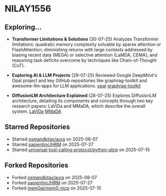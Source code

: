 # NILAY1556

## Exploring...
- **Transformer Limitations & Solutions** (30-07-25)
  Analyzes Transformer limitations: quadratic memory complexity solvable by sparse attention or FlashAttention; diminishing returns with large contexts addressed by biasing recent data (MEGA) or selective attention (LaMDA, CEMA); and reasoning task deficits overcome by techniques like Chain-of-Thought (CoT).

- **Exploring AI & LLM Projects** (29-07-25)
  Reviewed Google DeepMind's Opal project and key GitHub repositories like graphrag-toolkit and awesome-llm-apps for LLM applications.
  [opal](https://opal.withgoogle.com/)
  [graphrag-toolkit](https://github.com/awslabs/graphrag-toolkit)

- **DiffusionLM Architecture Explained** (28-07-25)
  Explores DiffusionLM architecture, detailing its components and concepts through two key research papers: LaViDa and MMaDA, which describe the overall system.
  [LaViDa](https://arxiv.org/abs/2505.16839)
  [MMaDA](https://arxiv.org/abs/2505.15809)

## Starred Repositories
- Starred [osmandkitay/aura](https://github.com/osmandkitay/aura) on 2025-08-07
- Starred [sapientinc/HRM](https://github.com/sapientinc/HRM) on 2025-07-27
- Starred [universal-tool-calling-protocol/python-utcp](https://github.com/universal-tool-calling-protocol/python-utcp) on 2025-07-15

## Forked Repositories
- Forked [osmandkitay/aura](https://github.com/NILAY1556/aura) on 2025-08-07
- Forked [sapientinc/HRM](https://github.com/NILAY1556/HRM) on 2025-07-27
- Forked [mem0ai/mem0-mcp](https://github.com/NILAY1556/mem0-mcp) on 2025-07-15

